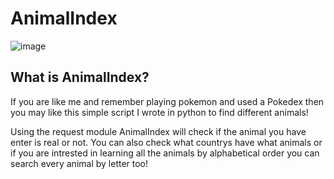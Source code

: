 # AnimalIndex
![image](https://user-images.githubusercontent.com/72777943/215344693-1493cac0-5f2a-4f19-9715-615245a4acd3.png)

## What is AnimalIndex?
If you are like me and remember playing pokemon and used a Pokedex then you may like this simple script I wrote in python to find different animals! 

Using the request module AnimalIndex will check if the animal you have enter is real or not. 
You can also check what countrys have what animals or if you are intrested in learning all the animals by alphabetical order you can search every animal by letter too! 
